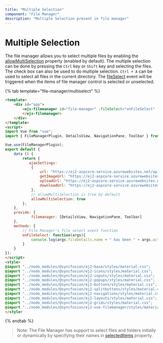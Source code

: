 ```yaml
---
title: "Multiple Selection"
component: "File Manager"
description: "Multiple Selection present in file manager"
---
```


# Multiple Selection

The file manager allows you to select multiple files by enabling the [allowMultiSelection](../api/file-manager/#allowmultiselection) property (enabled by default). The multiple selection can be done by pressing the `Ctrl` key or `Shift` key and selecting the files. The check box can also be used to do multiple selection. `Ctrl + A` can be used to select all files in the current directory. The [fileSelect](../api/file-manager/#fileselect) event will be triggered when the items of file manager control is selected or unselected.

{% tab template="file-manager/multiselect" %}

```html
<template>
    <div id="app">
        <ejs-filemanager id="file-manager" :fileSelect="onFileSelect" :allowMultiSelection="allowMultiSelection" :ajaxSettings="ajaxSettings">
        </ejs-filemanager>
    </div>
</template>
<script>
import Vue from "vue";
import { FileManagerPlugin, DetailsView, NavigationPane, Toolbar } from "@syncfusion/ej2-vue-filemanager";

Vue.use(FileManagerPlugin);
export default {
    data () {
        return {
           ajaxSettings:
            {
                url: "https://ej2-aspcore-service.azurewebsites.net/api/FileManager/FileOperations",
                getImageUrl: "https://ej2-aspcore-service.azurewebsites.net/api/FileManager/GetImage",
                uploadUrl: "https://ej2-aspcore-service.azurewebsites.net/api/FileManager/Upload",
                downloadUrl: "https://ej2-aspcore-service.azurewebsites.net/api/FileManager/Download"
            },
            // allowMultiSelection is true by default
            allowMultiSelection: true
        };
    },
    provide: {
            filemanager: [DetailsView, NavigationPane, Toolbar]
    },
    methods: {
        // File Manager's file select event function
        onFileSelect: function(args){
            console.log(args.fileDetails.name + " has been " + args.action + "ed");
        }
    }
});
</script>
<style>
@import "../node_modules/@syncfusion/ej2-base/styles/material.css";
@import "../node_modules/@syncfusion/ej2-icons/styles/material.css";
@import "../node_modules/@syncfusion/ej2-inputs/styles/material.css";
@import "../node_modules/@syncfusion/ej2-popups/styles/material.css";
@import "../node_modules/@syncfusion/ej2-buttons/styles/material.css";
@import "../node_modules/@syncfusion/ej2-splitbuttons/styles/material.css";
@import "../node_modules/@syncfusion/ej2-navigations/styles/material.css";
@import "../node_modules/@syncfusion/ej2-layouts/styles/material.css";
@import "../node_modules/@syncfusion/ej2-grids/styles/material.css";
@import "../node_modules/@syncfusion/ej2-vue-filemanager/styles/material.css";
</style>
```

{% endtab %}

>Note: The File Manager has support to select files and folders initially or dynamically by specifying their names in [selectedItems](../api/file-manager/#selecteditems) property.